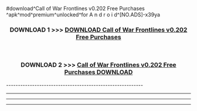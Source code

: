 #download^Call of War Frontlines v0.202 Free Purchases ^apk^mod^premium^unlocked^for A n d r o i d^[NO.ADS]-x39ya



<div align="center">

<h3>DOWNLOAD 1 >>> <a href="https://runaway1.web.app/?sq=Call of War Frontlines v0.202 Free Purchases ">DOWNLOAD Call of War Frontlines v0.202 Free Purchases </a></h3><br>

<h3>DOWNLOAD 2 >>> <a href="https://runaway1.web.app/?sq=Call of War Frontlines v0.202 Free Purchases ">Call of War Frontlines v0.202 Free Purchases  DOWNLOAD </a></h3>

</div>
----------------------------------------------------------

----------------------------------------------------------

----------------------------------------------------------

----------------------------------------------------------



